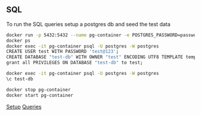 ## SQL

To run the SQL queries setup a postgres db and seed the test data

```bash
docker run -p 5432:5432 --name pg-container -e POSTGRES_PASSWORD=password -d postgres:9.6.10
docker ps
docker exec -it pg-container psql -U postgres -W postgres
CREATE USER test WITH PASSWORD 'test@123';
CREATE DATABASE "test-db" WITH OWNER "test" ENCODING UTF8 TEMPLATE template0;
grant all PRIVILEGES ON DATABASE "test-db" to test;

docker exec -it pg-container psql -U postgres -W postgres
\c test-db

docker stop pg-container
docker start pg-container
```

[Setup](https://github.com/gitorko/project01/blob/master/src/test/java/com/demo/sql/setup/setup.sql)
[Queries](https://github.com/gitorko/project01/blob/master/src/test/java/com/demo/sql/queries/employee-queries.sql)
